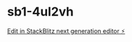 # sb1-4ul2vh

[Edit in StackBlitz next generation editor ⚡️](https://stackblitz.com/~/github.com/sanjay7178/sb1-4ul2vh)